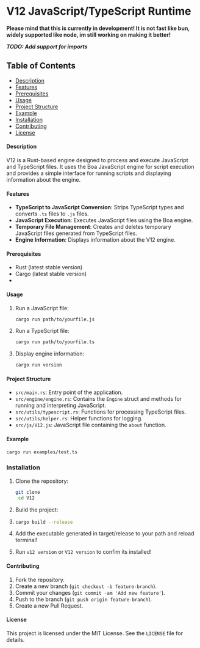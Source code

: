 # V12 JavaScript/TypeScript Runtime
**Please mind that this is currently in development! It is not fast like bun, widely supported like node, im still working on making it better!**
 

***TODO: Add support for imports***

## Table of Contents
- [Description](#description)
- [Features](#features)
- [Prerequisites](#prerequisites)
- [Usage](#usage)
- [Project Structure](#project-structure)
- [Example](#example)
- [Installation](#installation)
- [Contributing](#contributing)
- [License](#license)

#### Description
V12 is a Rust-based engine designed to process and execute JavaScript and TypeScript files. It uses the Boa JavaScript engine for script execution and provides a simple interface for running scripts and displaying information about the engine.

#### Features
- **TypeScript to JavaScript Conversion**: Strips TypeScript types and converts `.ts` files to `.js` files.
- **JavaScript Execution**: Executes JavaScript files using the Boa engine.
- **Temporary File Management**: Creates and deletes temporary JavaScript files generated from TypeScript files.
- **Engine Information**: Displays information about the V12 engine.

#### Prerequisites
- Rust (latest stable version)
- Cargo (latest stable version)
- 

#### Usage
1. Run a JavaScript file:
   ```sh
   cargo run path/to/yourfile.js
   ```

2. Run a TypeScript file:
   ```sh
   cargo run path/to/yourfile.ts
   ```

3. Display engine information:
   ```sh
   cargo run version
   ```

#### Project Structure
- `src/main.rs`: Entry point of the application.
- `src/engine/engine.rs`: Contains the `Engine` struct and methods for running and interpreting JavaScript.
- `src/utils/typescript.rs`: Functions for processing TypeScript files.
- `src/utils/helper.rs`: Helper functions for logging.
- `src/js/V12.js`: JavaScript file containing the `about` function.

#### Example
```sh
cargo run examples/test.ts
```

### Installation
1. Clone the repository:
   ```sh
   git clone
    cd V12
    ```
2. Build the project:
3. ```sh
   cargo build --release
   ```
4. Add the executable generated in target/release to your path and reload terminal!

5. Run `v12 version` or `V12 version` to confim its installed!

#### Contributing
1. Fork the repository.
2. Create a new branch (`git checkout -b feature-branch`).
3. Commit your changes (`git commit -am 'Add new feature'`).
4. Push to the branch (`git push origin feature-branch`).
5. Create a new Pull Request.

#### License
This project is licensed under the MIT License. See the `LICENSE` file for details.

